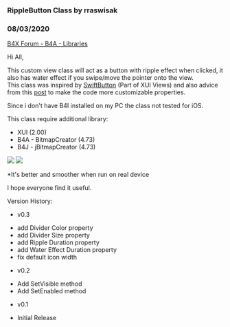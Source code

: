 ### RippleButton Class by rraswisak
### 08/03/2020
[B4X Forum - B4A - Libraries](https://www.b4x.com/android/forum/threads/120594/)

Hi All,  
  
This custom view class will act as a button with ripple effect when clicked, it also has water effect if you swipe/move the pointer onto the view.  
This class was inspired by [SwiftButton](https://www.b4x.com/android/forum/threads/b4x-xui-views-cross-platform-views-and-dialogs.100836/) (Part of XUI Views) and also advice from this [post](https://www.b4x.com/android/forum/threads/create-ripple-effect-inside-panel.120304/post-752275) to make the code more customizable properties.  
  
Since i don't have B4I installed on my PC the class not tested for iOS.  
  
This class require additional library:  
- XUI (2.00)  
- B4A - BitmapCreator (4.73)  
- B4J - jBitmapCreator (4.73)  
  
![](https://www.b4x.com/android/forum/attachments/97667) ![](https://www.b4x.com/android/forum/attachments/97668)  
  
\*It's better and smoother when run on real device  
  
I hope everyone find it useful.  
  
Version History:  
  
+ v0.3  

- add Divider Color property
- add Divider Size property
- add Ripple Duration property
- add Water Effect Duration property
- fix default icon width

+ v0.2  

- Add SetVisible method
- Add SetEnabled method

+ v0.1  

- Initial Release